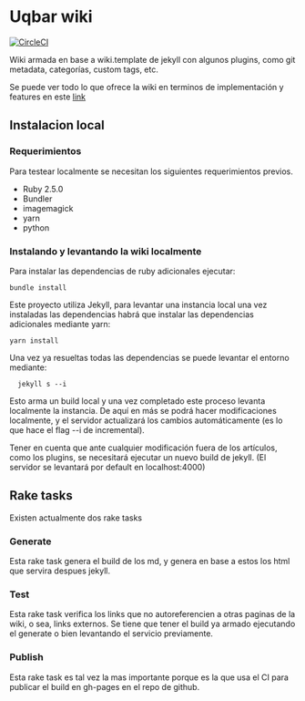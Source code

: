 # Uqbar wiki

[![CircleCI](https://circleci.com/gh/uqbar-project/wiki.svg?style=svg)](https://circleci.com/gh/uqbar-project/wiki)

Wiki armada en base a wiki.template de jekyll con algunos plugins, como git metadata, categorías, custom tags, etc.

Se puede ver todo lo que ofrece la wiki en terminos de implementación y features en este [link](https://uqbar-project.github.io/wiki/wiki/articles/como-empezar.html)


## Instalacion local

### Requerimientos

Para testear localmente se necesitan los siguientes requerimientos previos.

- Ruby 2.5.0
- Bundler
- imagemagick
- yarn
- python

### Instalando y levantando la wiki localmente

Para instalar las dependencias de ruby adicionales ejecutar:

```
bundle install
```

Este proyecto utiliza Jekyll, para levantar una instancia local una vez instaladas las dependencias habrá que instalar las dependencias adicionales mediante yarn:

```
yarn install

```

Una vez ya resueltas todas las dependencias se puede levantar el entorno mediante:

```
  jekyll s --i
```
    
Esto arma un build local y una vez completado este proceso levanta localmente la instancia. De aquí en más se podrá hacer modificaciones localmente, y el servidor actualizará los cambios automáticamente (es lo que hace el flag --i de incremental).

Tener en cuenta que ante cualquier modificación fuera de los artículos, como los plugins, se necesitará ejecutar un nuevo build de jekyll. (El servidor se levantará por default en localhost:4000)

## Rake tasks

Existen actualmente dos rake tasks 

### Generate

Esta rake task genera el build de los md, y genera en base a estos los html que servira despues jekyll.

### Test

Esta rake task verifica los links que no autoreferencien a otras paginas de la wiki, o sea, links externos. Se tiene que tener el build ya armado ejecutando el generate o bien levantando el servicio previamente.

### Publish

Esta rake task es tal vez la mas importante porque es la que usa el CI para publicar el build en gh-pages en el repo de github.

